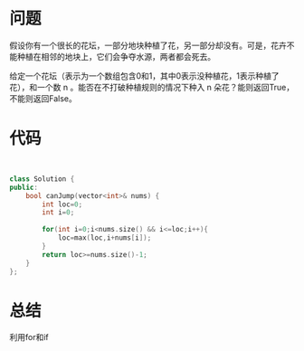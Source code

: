 # 问题 #
假设你有一个很长的花坛，一部分地块种植了花，另一部分却没有。可是，花卉不能种植在相邻的地块上，它们会争夺水源，两者都会死去。

给定一个花坛（表示为一个数组包含0和1，其中0表示没种植花，1表示种植了花），和一个数 n 。能否在不打破种植规则的情况下种入 n 朵花？能则返回True，不能则返回False。
# 代码 #
```C++


class Solution {
public:
    bool canJump(vector<int>& nums) {
        int loc=0;
        int i=0;
        
        for(int i=0;i<nums.size() && i<=loc;i++){
            loc=max(loc,i+nums[i]);
        }
        return loc>=nums.size()-1;
    }
};
```

# 总结 #
利用for和if